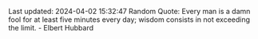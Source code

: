 Last updated: 2024-04-02 15:32:47
Random Quote: Every man is a damn fool for at least five minutes every day; wisdom consists in not exceeding the limit. - Elbert Hubbard